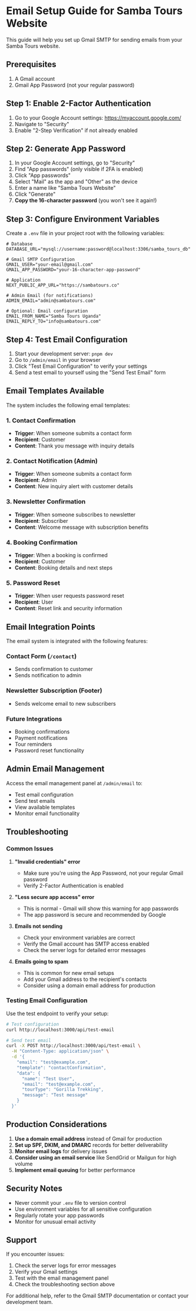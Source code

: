 # Email Setup Guide for Samba Tours Website

This guide will help you set up Gmail SMTP for sending emails from your Samba Tours website.

## Prerequisites

1. A Gmail account
2. Gmail App Password (not your regular password)

## Step 1: Enable 2-Factor Authentication

1. Go to your Google Account settings: https://myaccount.google.com/
2. Navigate to "Security"
3. Enable "2-Step Verification" if not already enabled

## Step 2: Generate App Password

1. In your Google Account settings, go to "Security"
2. Find "App passwords" (only visible if 2FA is enabled)
3. Click "App passwords"
4. Select "Mail" as the app and "Other" as the device
5. Enter a name like "Samba Tours Website"
6. Click "Generate"
7. **Copy the 16-character password** (you won't see it again!)

## Step 3: Configure Environment Variables

Create a `.env` file in your project root with the following variables:

```env
# Database
DATABASE_URL="mysql://username:password@localhost:3306/samba_tours_db"

# Gmail SMTP Configuration
GMAIL_USER="your-email@gmail.com"
GMAIL_APP_PASSWORD="your-16-character-app-password"

# Application
NEXT_PUBLIC_APP_URL="https://sambatours.co"

# Admin Email (for notifications)
ADMIN_EMAIL="admin@sambatours.com"

# Optional: Email configuration
EMAIL_FROM_NAME="Samba Tours Uganda"
EMAIL_REPLY_TO="info@sambatours.com"
```

## Step 4: Test Email Configuration

1. Start your development server: `pnpm dev`
2. Go to `/admin/email` in your browser
3. Click "Test Email Configuration" to verify your settings
4. Send a test email to yourself using the "Send Test Email" form

## Email Templates Available

The system includes the following email templates:

### 1. Contact Confirmation
- **Trigger**: When someone submits a contact form
- **Recipient**: Customer
- **Content**: Thank you message with inquiry details

### 2. Contact Notification (Admin)
- **Trigger**: When someone submits a contact form
- **Recipient**: Admin
- **Content**: New inquiry alert with customer details

### 3. Newsletter Confirmation
- **Trigger**: When someone subscribes to newsletter
- **Recipient**: Subscriber
- **Content**: Welcome message with subscription benefits

### 4. Booking Confirmation
- **Trigger**: When a booking is confirmed
- **Recipient**: Customer
- **Content**: Booking details and next steps

### 5. Password Reset
- **Trigger**: When user requests password reset
- **Recipient**: User
- **Content**: Reset link and security information

## Email Integration Points

The email system is integrated with the following features:

### Contact Form (`/contact`)
- Sends confirmation to customer
- Sends notification to admin

### Newsletter Subscription (Footer)
- Sends welcome email to new subscribers

### Future Integrations
- Booking confirmations
- Payment notifications
- Tour reminders
- Password reset functionality

## Admin Email Management

Access the email management panel at `/admin/email` to:

- Test email configuration
- Send test emails
- View available templates
- Monitor email functionality

## Troubleshooting

### Common Issues

1. **"Invalid credentials" error**
   - Make sure you're using the App Password, not your regular Gmail password
   - Verify 2-Factor Authentication is enabled

2. **"Less secure app access" error**
   - This is normal - Gmail will show this warning for app passwords
   - The app password is secure and recommended by Google

3. **Emails not sending**
   - Check your environment variables are correct
   - Verify the Gmail account has SMTP access enabled
   - Check the server logs for detailed error messages

4. **Emails going to spam**
   - This is common for new email setups
   - Add your Gmail address to the recipient's contacts
   - Consider using a domain email address for production

### Testing Email Configuration

Use the test endpoint to verify your setup:

```bash
# Test configuration
curl http://localhost:3000/api/test-email

# Send test email
curl -X POST http://localhost:3000/api/test-email \
  -H "Content-Type: application/json" \
  -d '{
    "email": "test@example.com",
    "template": "contactConfirmation",
    "data": {
      "name": "Test User",
      "email": "test@example.com",
      "tourType": "Gorilla Trekking",
      "message": "Test message"
    }
  }'
```

## Production Considerations

1. **Use a domain email address** instead of Gmail for production
2. **Set up SPF, DKIM, and DMARC** records for better deliverability
3. **Monitor email logs** for delivery issues
4. **Consider using an email service** like SendGrid or Mailgun for high volume
5. **Implement email queuing** for better performance

## Security Notes

- Never commit your `.env` file to version control
- Use environment variables for all sensitive configuration
- Regularly rotate your app passwords
- Monitor for unusual email activity

## Support

If you encounter issues:

1. Check the server logs for error messages
2. Verify your Gmail settings
3. Test with the email management panel
4. Check the troubleshooting section above

For additional help, refer to the Gmail SMTP documentation or contact your development team. 
